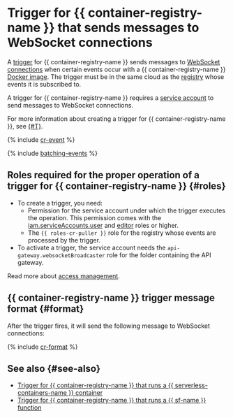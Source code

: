 # Trigger for {{ container-registry-name }} that sends messages to WebSocket connections

A [trigger](../trigger/) for {{ container-registry-name }} sends messages to [WebSocket connections](../extensions/websocket.md) when certain events occur with a {{ container-registry-name }} [Docker image](../../../container-registry/concepts/docker-image.md). The trigger must be in the same cloud as the [registry](../../../container-registry/concepts/registry.md) whose events it is subscribed to.

A trigger for {{ container-registry-name }} requires a [service account](../../../iam/concepts/users/service-accounts.md) to send messages to WebSocket connections.

For more information about creating a trigger for {{ container-registry-name }}, see [{#T}](../../operations/trigger/cr-trigger-create.md).

{% include [cr-event](../../../_includes/functions/cr-event.md) %}

{% include [batching-events](../../../_includes/api-gateway/batching-events.md) %}

## Roles required for the proper operation of a trigger for {{ container-registry-name }} {#roles}

* To create a trigger, you need:
   * Permission for the service account under which the trigger executes the operation. This permission comes with the [iam.serviceAccounts.user](../../../iam/security/index.md#iam-serviceAccounts-user) and [editor](../../../iam/roles-reference.md#editor) roles or higher.
   * The `{{ roles-cr-puller }}` role for the registry whose events are processed by the trigger.
* To activate a trigger, the service account needs the `api-gateway.websocketBroadcaster` role for the folder containing the API gateway.

Read more about [access management](../../security/index.md).

## {{ container-registry-name }} trigger message format {#format}

After the trigger fires, it will send the following message to WebSocket connections:

{% include [cr-format](../../../_includes/functions/cr-format.md) %}

## See also {#see-also}

* [Trigger for {{ container-registry-name }} that runs a {{ serverless-containers-name }} container](../../../serverless-containers/concepts/trigger/cr-trigger.md)
* [Trigger for {{ container-registry-name }} that runs a {{ sf-name }} function](../../../functions/concepts/trigger/cr-trigger.md)